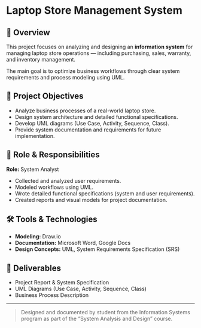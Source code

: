 # Laptop Store Management System

## 📘 Overview
This project focuses on analyzing and designing an **information system** for managing laptop store operations — including purchasing, sales, warranty, and inventory management.

The main goal is to optimize business workflows through clear system requirements and process modeling using UML.

## 🧩 Project Objectives
- Analyze business processes of a real-world laptop store.  
- Design system architecture and detailed functional specifications.  
- Develop UML diagrams (Use Case, Activity, Sequence, Class).  
- Provide system documentation and requirements for future implementation.

## 🧠 Role & Responsibilities
**Role:** System Analyst  
- Collected and analyzed user requirements.  
- Modeled workflows using UML.  
- Wrote detailed functional specifications (system and user requirements).  
- Created reports and visual models for project documentation.

## 🛠️ Tools & Technologies
- **Modeling:** Draw.io
- **Documentation:** Microsoft Word, Google Docs  
- **Design Concepts:** UML, System Requirements Specification (SRS)

## 📄 Deliverables
- Project Report & System Specification  
- UML Diagrams (Use Case, Activity, Sequence, Class)  
- Business Process Description

---
> Designed and documented by student from the Information Systems program as part of the “System Analysis and Design” course.
